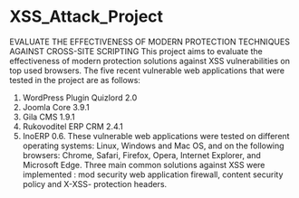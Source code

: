# XSS_Attack_Project
EVALUATE THE EFFECTIVENESS OF MODERN PROTECTION TECHNIQUES AGAINST CROSS-SITE SCRIPTING
This project aims to evaluate the effectiveness of modern protection solutions against XSS vulnerabilities on top used browsers.
The five recent vulnerable web applications that were tested in the project are as follows:
1) WordPress Plugin Quizlord 2.0
2) Joomla Core 3.9.1
3) Gila CMS 1.9.1
4) Rukovoditel ERP CRM 2.4.1
5) InoERP 0.6.
These vulnerable web applications were tested on different operating systems: Linux, Windows and Mac OS, and on the following browsers: Chrome, Safari, Firefox, Opera, Internet Explorer, and Microsoft Edge.
Three main common solutions against XSS were implemented : mod security web application firewall, content security policy and X-XSS- protection headers.
